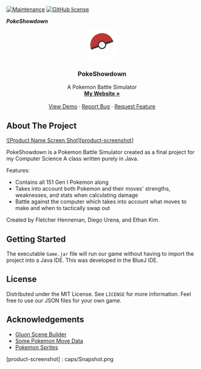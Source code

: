[![Maintenance](https://img.shields.io/maintenance/yes/2017.svg)](https://GitHub.com/Naereen/StrapDown.js/graphs/commit-activity)
[![GitHub license](https://img.shields.io/github/license/Naereen/StrapDown.js.svg)](https://github.com/Naereen/StrapDown.js/blob/master/LICENSE)

***PokeShowdown***
<br />
<p align="center">
  <a href="https://github.com/othneildrew/Best-README-Template">
    <img src="caps/Pokeball.png" alt="Logo" width="80" height="80">
  </a>

  <h3 align="center">PokeShowdown</h3>

  <p align="center">
    A Pokemon Battle Simulator
    <br />
    <a href="https://panjaco.com"><strong>My Website »</strong></a>
    <br />
    <br />
    <a href="">View Demo</a>
    ·
    <a href="https://github.com/iPanja/PokeShowdown/issues">Report Bug</a>
    ·
    <a href="https://github.com/iPanja/PokeShowdown/issues">Request Feature</a>
  </p>
</p>

## About The Project

[![Product Name Screen Shot][product-screenshot]](https://youtu.be/icvxo4iglU0)

PokeShowdown is a Pokemon Battle Simulator created as a final project for my Computer Science A class written purely in Java.

Features:
* Contains all 151 Gen I Pokemon along
* Takes into account both Pokemon and their moves' strengths, weaknesses, and stats when calculating damage
* Battle against the computer which takes into account what moves to make and when to tactically swap out

Created by Fletcher Henneman, Diego Urena, and Ethan Kim.

## Getting Started

The executable ```Game.jar``` file will run our game without having to import the project into a Java IDE.
This was developed in the BlueJ IDE.

## License

Distributed under the MIT License. See `LICENSE` for more information. Feel free to use our JSON files for your own game.

## Acknowledgements
* [Gluon Scene Builder](https://gluonhq.com/products/scene-builder/)
* [Some Pokemon Move Data](https://github.com/shri/)
* [Pokemon Sprites](https://pokemondb.net/pokedex/national)


<!-- MARKDOWN LINKS & IMAGES -->
[product-screenshot] : caps/Snapshot.png
